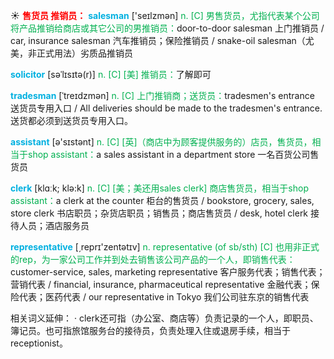 ☀ <font color="red">**售货员 推销员：**</font>
<font color="sky blue">**salesman**</font> ['seɪlzmən] 
<font color="#00b050">n. [C] 男售货员，尤指代表某个公司将产品推销给商店或其它公司的男推销员：</font>door-to-door salesman 上门推销员 / car, insurance salesman 汽车推销员；保险推销员 / snake-oil salesman（尤美，非正式用法）劣质品推销员
           
<font color="sky blue">**solicitor**</font> [səˈlɪsɪtə(r)]
<font color="#00b050">n. [C] [美] 推销员：</font>了解即可
           
<font color="sky blue">**tradesman**</font> [ˈtreɪdzmən]
<font color="#00b050">n. [C] 上门推销商；送货员：</font>tradesmen's entrance 送货员专用入口 / All deliveries should be made to the tradesmen's entrance. 送货都必须到送货员专用入口。

<font color="sky blue">**assistant**</font> [ə'sɪstənt] 
<font color="#00b050">n. [C] [英]（商店中为顾客提供服务的）店员，售货员，相当于shop assistant：</font>a sales assistant in a department store 一名百货公司售货员

<font color="sky blue">**clerk**</font> [klɑːk; klə:k] 
<font color="#00b050">n. [C] [美；美还用sales clerk] 商店售货员，相当于shop assistant：</font>a clerk at the counter 柜台的售货员 / bookstore, grocery, sales, store clerk 书店职员；杂货店职员；销售员；商店售货员 / desk, hotel clerk 接待人员；酒店服务员

<font color="sky blue">**representative**</font> [͵reprɪ'zentətɪv] 
<font color="#00b050">n. representative (of sb/sth) [C] 也用非正式的rep，为一家公司工作并到处去销售该公司产品的一个人，即销售代表：</font>customer-service, sales, marketing representative 客户服务代表；销售代表；营销代表 / financial, insurance, pharmaceutical representative 金融代表；保险代表；医药代表 / our representative in Tokyo 我们公司驻东京的销售代表

相关词义延伸：
· clerk还可指（办公室、商店等）负责记录的一个人，即职员、簿记员。也可指旅馆服务台的接待员，负责处理入住或退房手续，相当于receptionist。


